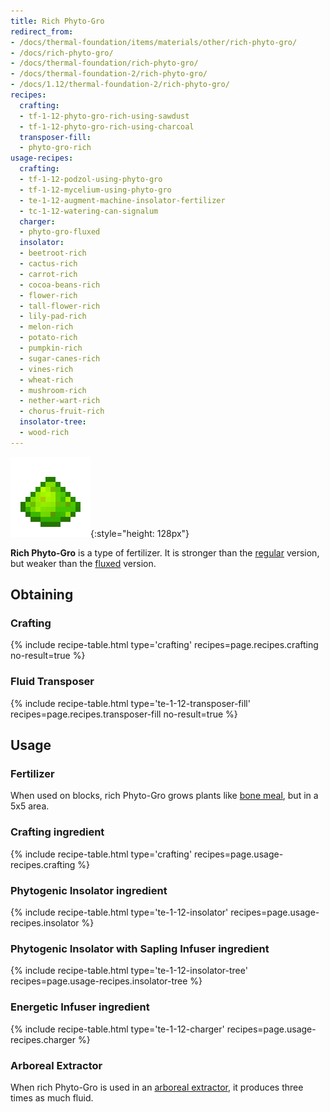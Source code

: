 ```yaml
---
title: Rich Phyto-Gro
redirect_from:
- /docs/thermal-foundation/items/materials/other/rich-phyto-gro/
- /docs/rich-phyto-gro/
- /docs/thermal-foundation/rich-phyto-gro/
- /docs/thermal-foundation-2/rich-phyto-gro/
- /docs/1.12/thermal-foundation-2/rich-phyto-gro/
recipes:
  crafting:
  - tf-1-12-phyto-gro-rich-using-sawdust
  - tf-1-12-phyto-gro-rich-using-charcoal
  transposer-fill:
  - phyto-gro-rich
usage-recipes:
  crafting:
  - tf-1-12-podzol-using-phyto-gro
  - tf-1-12-mycelium-using-phyto-gro
  - te-1-12-augment-machine-insolator-fertilizer
  - tc-1-12-watering-can-signalum
  charger:
  - phyto-gro-fluxed
  insolator:
  - beetroot-rich
  - cactus-rich
  - carrot-rich
  - cocoa-beans-rich
  - flower-rich
  - tall-flower-rich
  - lily-pad-rich
  - melon-rich
  - potato-rich
  - pumpkin-rich
  - sugar-canes-rich
  - vines-rich
  - wheat-rich
  - mushroom-rich
  - nether-wart-rich
  - chorus-fruit-rich
  insolator-tree:
  - wood-rich
---
```


![Rich Phyto-Gro](/assets/images/thermal-foundation-2/phyto-gro-rich.png){:style="height: 128px"}


**Rich Phyto-Gro** is a type of fertilizer. It is stronger than the
[regular](../phyto-gro/) version, but weaker than the
[fluxed](../fluxed-phyto-gro/) version.


Obtaining
---------

### Crafting
{% include recipe-table.html type='crafting' recipes=page.recipes.crafting no-result=true %}

### Fluid Transposer
{% include recipe-table.html type='te-1-12-transposer-fill' recipes=page.recipes.transposer-fill no-result=true %}


Usage
-----

### Fertilizer
When used on blocks, rich Phyto-Gro grows plants like [bone
meal](https://minecraft.gamepedia.com/Bone_Meal), but in a 5x5 area.

### Crafting ingredient
{% include recipe-table.html type='crafting' recipes=page.usage-recipes.crafting %}

### Phytogenic Insolator ingredient
{% include recipe-table.html type='te-1-12-insolator' recipes=page.usage-recipes.insolator %}

### Phytogenic Insolator with Sapling Infuser ingredient
{% include recipe-table.html type='te-1-12-insolator-tree' recipes=page.usage-recipes.insolator-tree %}

### Energetic Infuser ingredient
{% include recipe-table.html type='te-1-12-charger' recipes=page.usage-recipes.charger %}

### Arboreal Extractor
When rich Phyto-Gro is used in an [arboreal
extractor](../../thermal-expansion/arboreal-extractor/), it produces three times as much fluid.
